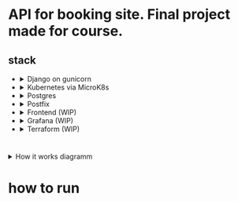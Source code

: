 # API for booking site. Final project made for course.

## stack
- <details>
    <summary>Django on gunicorn</summary>
    RESTful API with multiple gunicorn workers.
  </details>
- <details>
    <summary>Kubernetes via MicroK8s</summary>
    Components: Namespace, Postgres, Backend, Ingress.
  </details>
- <details>
    <summary>Postgres</summary>
    Serves as project DB.
  </details>
- <details>
    <summary>Postfix</summary>
    SMTP server for mailing system.
  </details>
- <details>
    <summary>Frontend (WIP)</summary>
    Coming soon...
  </details>
- <details>
    <summary>Grafana (WIP)</summary>
    Coming soon...
  </details>
- <details>
    <summary>Terraform (WIP)</summary>
    Coming soon... probably.
  </details>
#
<details>
    <summary>How it works diagramm</summary>
  
  ```mermaid
  graph LR
    %% main
    U[User] -->|HTTPS request| DNS[DNS]
    DNS -->|A-record| ING[NGINX Ingress]
    ING -->|api.wiru.site| SVC_BE[Service backend]
    SVC_BE --> POD_BE[Pod backend]
    POD_BE -->|/static| WN[WhiteNoise]
    POD_BE -->|ORM| SVC_PG[Service Postgres]
    SVC_PG --> PG[Pod Postgres]
    
    %% email syystem
    POD_BE -->|SMTP 25| SVC_PF[Service Postfix]
    SVC_PF --> PF[Pod Postfix]
    PF -->|DKIM + sent| MX[Recipient MX]
    MX -->|bounces| STRATO[MX STRATO]
    
    %% healthcheck
    KUBE[Kubelet] -->|/health| POD_BE
    
    %% group  Kubernetes
    classDef k8s fill:#e6f7ff,stroke:#1890ff,stroke-width:2px;
    class ING,SVC_BE,POD_BE,WN,SVC_PG,PG,SVC_PF,PF k8s;
    
    %% legend
    linkStyle 0,1,2,3 stroke:#52c41a,stroke-width:2px;
    linkStyle 4,5,6,7,8 stroke:#f5222d,stroke-width:2px;
    linkStyle 9 stroke:#faad14,stroke-width:2px;
  ```
</details>

#

# how to run